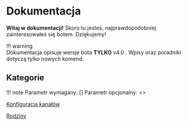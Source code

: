 # Dokumentacja 

**Witaj w dokumentacji!** Skoro tu jesteś, najprawdopodobniej zainteresowałeś się botem. Dziękujemy!

!!! warning  
Dokumentacja opisuje wersje bota **TYLKO** v4.0 . Wpisy oraz poradniki dotyczą tylko nowych komend.

## Kategorie

!!! note
Parametr wymagany: []
Parametr opcjonalny: <>


[Konfiguracja kanałów](https://docs.krivebot.xyz/config/)

[Rodziny](https://docs.krivebot.xyz/families/)